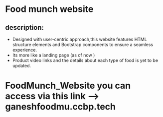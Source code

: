 # Food munch website

## description:

- Designed with user-centric approach,this website features HTML structure elements and Bootstrap components
  to ensure a seamless experience.
- Its more like a landing page (as of now )
- Product video links and the details about each type of food is yet to be updated.
# FoodMunch_Website you can access via this link --> ganeshfoodmu.ccbp.tech
